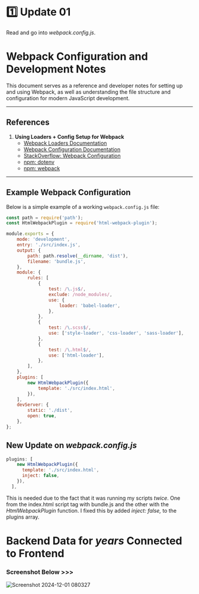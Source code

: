 # 1️⃣ Update 01

Read and go into _webpack.config.js_. 

# Webpack Configuration and Development Notes

This document serves as a reference and developer notes for setting up and using Webpack, as well as understanding the file structure and configuration for modern JavaScript development.

---

## References

1. **Using Loaders + Config Setup for Webpack**  
   - [Webpack Loaders Documentation](https://webpack.js.org/concepts/loaders/#using-loaders)  
   - [Webpack Configuration Documentation](https://webpack.js.org/concepts/configuration/)  
   - [StackOverflow: Webpack Configuration](https://stackoverflow.com/questions/39098423/webpack-configuration)  
   - [npm: dotenv](https://www.npmjs.com/package/dotenv)  
   - [npm: webpack](https://www.npmjs.com/package/webpack)  

---

## Example Webpack Configuration

Below is a simple example of a working `webpack.config.js` file:

```javascript
const path = require('path'); 
const HtmlWebpackPlugin = require('html-webpack-plugin'); 

module.exports = {
    mode: 'development',
    entry: './src/index.js',
    output: {
        path: path.resolve(__dirname, 'dist'), 
        filename: 'bundle.js', 
    },
    module: {
        rules: [
            {
                test: /\.js$/, 
                exclude: /node_modules/,
                use: {
                    loader: 'babel-loader',
                },
            },
            {
                test: /\.scss$/, 
                use: ['style-loader', 'css-loader', 'sass-loader'],
            },
            {
                test: /\.html$/, 
                use: ['html-loader'],
            },
        ],
    },
    plugins: [
        new HtmlWebpackPlugin({
            template: './src/index.html',
        }),
    ],
    devServer: {
        static: './dist', 
        open: true,
    },
};
```

## New Update on _webpack.config.js_

```javascript
plugins: [
    new HtmlWebpackPlugin({
      template: './src/index.html',
      inject: false,
    }),
  ],
  ```

This is needed due to the fact that it was running my scripts _twice_. One from the index.html script tag with bundle.js and the other with the _HtmlWebpackPlugin_ function. I fixed this by added _inject: false,_ to the plugins array.

# Backend Data for _*years*_ Connected to Frontend

### Screenshot Below >>>
![Screenshot 2024-12-01 080327](https://github.com/user-attachments/assets/5bc78a88-440e-4e2b-9f6a-2eab62a0ae43)
